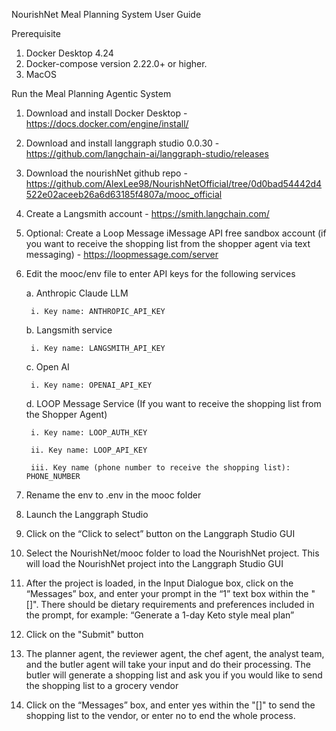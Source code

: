 NourishNet Meal Planning System User Guide

Prerequisite
1. Docker Desktop 4.24
2. Docker-compose version 2.22.0+ or higher.
3. MacOS 



Run the Meal Planning Agentic System
1. Download and install Docker Desktop -   https://docs.docker.com/engine/install/
2. Download and install langgraph studio 0.0.30 -  https://github.com/langchain-ai/langgraph-studio/releases
3. Download the nourishNet github repo -  https://github.com/AlexLee98/NourishNetOfficial/tree/0d0bad54442d4522e02aceeb26a6d63185f4807a/mooc_official
4. Create a Langsmith account -  https://smith.langchain.com/
5. Optional: Create a Loop Message iMessage API free sandbox account (if you want to receive the shopping list from the shopper agent via text messaging) -  https://loopmessage.com/server
6. Edit the mooc/env file to enter API keys for the following services
   
	a. Anthropic Claude LLM

		i. Key name: ANTHROPIC_API_KEY

	b. Langsmith service

		i. Key name: LANGSMITH_API_KEY

	c. Open AI

		i. Key name: OPENAI_API_KEY

	d. LOOP Message Service (If you want to receive the shopping list from the Shopper Agent)

		i. Key name: LOOP_AUTH_KEY

		ii. Key name: LOOP_API_KEY

		iii. Key name (phone number to receive the shopping list): PHONE_NUMBER

8. Rename the env to .env in the mooc folder
9. Launch the Langgraph Studio
10. Click on the “Click to select” button on the Langgraph Studio GUI
11. Select the NourishNet/mooc folder to load the NourishNet project. This will load the NourishNet project into the Langgraph Studio GUI
12. After the project is loaded, in the Input Dialogue box, click on the “Messages” box, and enter your prompt in the “1” text box within the "[]". There should be dietary requirements and preferences included in the prompt, for example: “Generate a 1-day Keto style meal plan”
13. Click on the "Submit" button
14. The planner agent, the reviewer agent, the chef agent, the analyst team, and the butler agent will take your input and do their processing. The butler will generate a shopping list and ask you if you would like to send the shopping list to a grocery vendor
15. Click on the “Messages” box, and enter yes within the "[]" to send the shopping list to the vendor, or enter no to end the whole process. 
